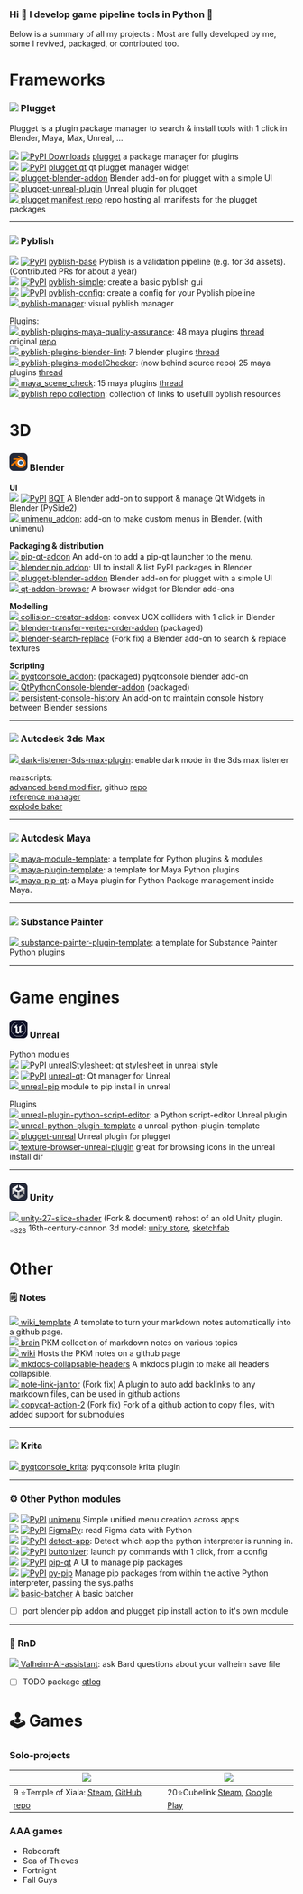 ### Hi 👋 I develop game pipeline tools in Python 🐍
Below is a summary of all my projects :
Most are fully developed by me, some I revived, packaged, or contributed too.

# Frameworks

###  <img src="https://user-images.githubusercontent.com/3758308/231004489-25ce30d9-c534-4d10-8773-8e6f80f36dd2.png" width="32" style="max-width: 100%;">  Plugget
Plugget is a plugin package manager to search & install tools with 1 click in Blender, Maya, Max, Unreal, ...     

![](https://img.shields.io/github/stars/plugget/plugget?color=grey&label=%E2%AD%90&style=flat-square) [![PyPI Downloads](https://img.shields.io/pypi/v/plugget)](https://pypi.org/project/plugget/) [plugget](https://github.com/plugget/plugget) a package manager for plugins  
![](https://img.shields.io/github/stars/plugget/plugget-qt?color=grey&label=%E2%AD%90&style=flat-square) [![PyPI](https://img.shields.io/pypi/v/plugget-qt)](https://pypi.org/project/plugget-qt/) [plugget qt](https://github.com/plugget/plugget-qt) qt plugget manager widget  
[![](https://img.shields.io/github/stars/plugget/plugget-blender-addon?color=grey&label=%E2%AD%90&style=flat-square) plugget-blender-addon](https://github.com/plugget/plugget-blender-addon) Blender add-on for plugget with a simple UI  
[![](https://img.shields.io/github/stars/plugget/plugget-unreal-plugin?color=grey&label=%E2%AD%90&style=flat-square) plugget-unreal-plugin](https://github.com/plugget/plugget-unreal-plugin) Unreal plugin for plugget  
[![](https://img.shields.io/github/stars/plugget/plugget-pkgs?color=grey&label=%E2%AD%90&style=flat-square) plugget manifest repo](https://github.com/plugget/plugget-pkgs) repo hosting all manifests for the plugget packages  


---
### <img src="https://avatars.githubusercontent.com/u/8535536?s=48&v=4" width="32" style="max-width: 100%;">  Pyblish
![](https://img.shields.io/github/stars/pyblish/pyblish-base?color=grey&label=%E2%AD%90&style=flat-square) [![PyPI](https://img.shields.io/pypi/v/pyblish)](https://pypi.org/project/pyblish/) [pyblish-base](https://github.com/pyblish/pyblish-base) Pyblish is a validation pipeline (e.g. for 3d assets). (Contributed PRs for about a year)  
![](https://img.shields.io/github/stars/hannesdelbeke/pyblish-simple?color=grey&label=%E2%AD%90&style=flat-square) [![PyPI](https://img.shields.io/pypi/v/pyblish-simple)](https://pypi.org/project/pyblish-simple/) [pyblish-simple](https://github.com/hannesdelbeke/pyblish-simple): create a basic pyblish gui  
![](https://img.shields.io/github/stars/hannesdelbeke/pyblish-config?color=grey&label=%E2%AD%90&style=flat-square) [![PyPI](https://img.shields.io/pypi/v/pyblish-config)](https://pypi.org/project/pyblish-config/)  [pyblish-config](https://github.com/hannesdelbeke/pyblish-config): create a config for your Pyblish pipeline  
[![](https://img.shields.io/github/stars/hannesdelbeke/pyblish-manager?color=grey&label=%E2%AD%90&style=flat-square) pyblish-manager](https://github.com/hannesdelbeke/pyblish-manager): visual pyblish manager  

Plugins:  
[![](https://img.shields.io/github/stars/hannesdelbeke/pyblish-plugins-maya-quality-assurance?color=grey&label=%E2%AD%90&style=flat-square) pyblish-plugins-maya-quality-assurance](https://github.com/hannesdelbeke/pyblish-plugins-maya-quality-assurance): 48 maya plugins [thread](https://forums.pyblish.com/t/collection-of-48-reusable-plugins-for-maya-validation/679)  original [repo](https://github.com/robertjoosten/maya-quality-assurance)  
[![](https://img.shields.io/github/stars/hannesdelbeke/pyblish-plugins-blender-lint?color=grey&label=%E2%AD%90&style=flat-square) pyblish-plugins-blender-lint](https://github.com/hannesdelbeke/pyblish-plugins-blender-lint): 7 blender plugins [thread](https://forums.pyblish.com/t/collection-of-7-generic-blender-plugins/693)  
[![](https://img.shields.io/github/stars/hannesdelbeke/pyblish-plugins-modelChecker?color=grey&label=%E2%AD%90&style=flat-square) pyblish-plugins-modelChecker](https://github.com/hannesdelbeke/pyblish-plugins-modelChecker): (now behind source repo) 25 maya plugins [thread](https://forums.pyblish.com/t/collection-of-25-maya-mesh-validation-plugins/692)  
[![](https://img.shields.io/github/stars/fkaijun/maya_scene_check?color=grey&label=%E2%AD%90&style=flat-square) maya_scene_check](https://github.com/fkaijun/maya_scene_check): 15 maya plugins [thread](https://forums.pyblish.com/t/collection-of-15-reusable-plugins-for-maya-validation/680)  
[![](https://img.shields.io/github/stars/hannesdelbeke/pyblish-repo-collection?color=grey&label=%E2%AD%90&style=flat-square) pyblish repo collection](https://github.com/hannesdelbeke/pyblish-repo-collection): collection of links to usefulll pyblish resources  



# 3D

<!--- Blender --->
### <img src="https://raw.githubusercontent.com/tandpfun/skill-icons/59059d9d1a2c092696dc66e00931cc1181a4ce1f/icons/Blender-Dark.svg" width="32" style="max-width: 100%;"> Blender  

**UI**  
![](https://img.shields.io/github/stars/techartorg/bqt?color=grey&label=%E2%AD%90&style=flat-square) [![PyPI](https://img.shields.io/pypi/v/bqt)](https://pypi.org/project/bqt/) [BQT](https://github.com/techartorg/bqt) A Blender add-on to support & manage Qt Widgets in Blender (PySide2)  
[![](https://img.shields.io/github/stars/hannesdelbeke/unimenu_addon?color=grey&label=%E2%AD%90&style=flat-square) unimenu_addon](https://github.com/hannesdelbeke/unimenu_addon): add-on to make custom menus in Blender. (with unimenu)  

**Packaging & distribution**  
[![](https://img.shields.io/github/stars/hannesdelbeke/pip-qt-addon?color=grey&label=%E2%AD%90&style=flat-square) pip-qt-addon](https://github.com/hannesdelbeke/pip-qt-addon) An add-on to add a pip-qt launcher to the menu.  
[![](https://img.shields.io/github/stars/hannesdelbeke/blender_pip?color=grey&label=%E2%AD%90&style=flat-square) blender pip addon](https://github.com/hannesdelbeke/blender_pip): UI to install & list PyPI packages in Blender  
[![](https://img.shields.io/github/stars/plugget/plugget-blender-addon?color=grey&label=%E2%AD%90&style=flat-square) plugget-blender-addon](https://github.com/plugget/plugget-blender-addon) Blender add-on for plugget with a simple UI  
[![](https://img.shields.io/github/stars/hannesdelbeke/qt-addon-browser?color=grey&label=%E2%AD%90&style=flat-square) qt-addon-browser](https://github.com/hannesdelbeke/qt-addon-browser) A browser widget for Blender add-ons  

**Modelling**  
[![](https://img.shields.io/github/stars/hannesdelbeke/collision-creator-addon?color=grey&label=%E2%AD%90&style=flat-square) collision-creator-addon](https://github.com/hannesdelbeke/collision-creator-addon): convex UCX colliders with 1 click in Blender  
[![](https://img.shields.io/github/stars/hannesdelbeke/blender-transfer-vertex-order-addon?color=grey&label=%E2%AD%90&style=flat-square) blender-transfer-vertex-order-addon](https://github.com/hannesdelbeke/blender-transfer-vertex-order-addon) (packaged)  
[![](https://img.shields.io/github/stars/hannesdelbeke/blender-search-replace?color=grey&label=%E2%AD%90&style=flat-square) blender-search-replace](https://github.com/hannesdelbeke/blender-search-replace) (Fork fix) a Blender add-on to search & replace textures  

**Scripting**  
[![](https://img.shields.io/github/stars/hannesdelbeke/pyqtconsole_addon?color=grey&label=%E2%AD%90&style=flat-square) pyqtconsole_addon](https://github.com/hannesdelbeke/pyqtconsole_addon): (packaged) pyqtconsole blender add-on  
[![](https://img.shields.io/github/stars/hannesdelbeke/QtPythonConsole-blender-addon?color=grey&label=%E2%AD%90&style=flat-square) QtPythonConsole-blender-addon](https://github.com/hannesdelbeke/QtPythonConsole-blender-addon) (packaged)  
[![](https://img.shields.io/github/stars/hannesdelbeke/persistent-console-history?color=grey&label=%E2%AD%90&style=flat-square) persistent-console-history](https://github.com/hannesdelbeke/persistent-console-history) An add-on to maintain console history between Blender sessions  


---
<!--- Autodesk 3ds Max --->
### <img src="https://raw.githubusercontent.com/hannesdelbeke/gamedev-emojis/main/tools/emoji-3dsmax.png" width="32" style="max-width: 100%;">  Autodesk 3ds Max

[![](https://img.shields.io/github/stars/hannesdelbeke/dark-listener-3ds-max-plugin?color=grey&label=%E2%AD%90&style=flat-square) dark-listener-3ds-max-plugin](https://github.com/hannesdelbeke/dark-listener-3ds-max-plugin): enable dark mode in the 3ds max listener  

maxscripts:  
[advanced bend modifier](https://www.scriptspot.com/3ds-max/scripts/advanced-bend-modifier), github [repo](https://github.com/hannesdelbeke/advanced-bend-modifier-maxscript)   
[reference manager](https://www.scriptspot.com/3ds-max/scripts/reference-manager)  
[explode baker](https://www.scriptspot.com/3ds-max/scripts/explode-baker)  


---
<!--- Autodesk Maya --->
### <img src="https://raw.githubusercontent.com/hannesdelbeke/gamedev-emojis/main/tools/emoji-maya.png" width="32" style="max-width: 100%;">  Autodesk Maya

[![](https://img.shields.io/github/stars/hannesdelbeke/maya-module-template?color=grey&label=%E2%AD%90&style=flat-square) maya-module-template](https://github.com/hannesdelbeke/maya-module-template): a template for Python plugins & modules   
[![](https://img.shields.io/github/stars/hannesdelbeke/maya-plugin-template?color=grey&label=%E2%AD%90&style=flat-square) maya-plugin-template](https://github.com/hannesdelbeke/maya-plugin-template): a template for Maya Python plugins    
[![](https://img.shields.io/github/stars/hannesdelbeke/maya-pip-qt?color=grey&label=%E2%AD%90&style=flat-square) maya-pip-qt](https://github.com/hannesdelbeke/maya-pip-qt): a Maya plugin for Python Package management inside Maya.

---
<!--- Substance Painter --->
### <img src="https://raw.githubusercontent.com/hannesdelbeke/gamedev-emojis/main/tools/emoji-substance.png" width="32" style="max-width: 100%;">  Substance Painter

[![](https://img.shields.io/github/stars/hannesdelbeke/substance-painter-plugin-template?color=grey&label=%E2%AD%90&style=flat-square) substance-painter-plugin-template](https://github.com/hannesdelbeke/substance-painter-plugin-template): a template for Substance Painter Python plugins   


---

# Game engines

###  <img src="https://raw.githubusercontent.com/tandpfun/skill-icons/59059d9d1a2c092696dc66e00931cc1181a4ce1f/icons/UnrealEngine.svg" width="32" style="max-width: 100%;">  Unreal  

Python modules  
![](https://img.shields.io/github/stars/leixingyu/unrealStylesheet?color=grey&label=%E2%AD%90&style=flat-square) [![PyPI](https://img.shields.io/pypi/v/unreal-stylesheet)](https://pypi.org/project/unreal-stylesheet/) [unrealStylesheet](https://github.com/leixingyu/unrealStylesheet): qt stylesheet in unreal style  
![](https://img.shields.io/github/stars/hannesdelbeke/unreal-qt?color=grey&label=%E2%AD%90&style=flat-square) [![PyPI](https://img.shields.io/pypi/v/unreal-qt)](https://pypi.org/project/unreal-qt/) [unreal-qt](https://github.com/hannesdelbeke/unreal-qt): Qt manager for Unreal  
[![](https://img.shields.io/github/stars/hannesdelbeke/unreal-pip?color=grey&label=%E2%AD%90&style=flat-square) unreal-pip](https://github.com/hannesdelbeke/unreal-pip) module to pip install in unreal  

Plugins  
[![](https://img.shields.io/github/stars/hannesdelbeke/unreal-plugin-python-script-editor?color=grey&label=%E2%AD%90&style=flat-square) unreal-plugin-python-script-editor](https://github.com/hannesdelbeke/unreal-plugin-python-script-editor): a Python script-editor Unreal plugin  
[![](https://img.shields.io/github/stars/hannesdelbeke/unreal-python-plugin-template?color=grey&label=%E2%AD%90&style=flat-square) unreal-python-plugin-template](https://github.com/hannesdelbeke/unreal-python-plugin-template) a unreal-python-plugin-template  
[![](https://img.shields.io/github/stars/plugget/plugget-unreal?color=grey&label=%E2%AD%90&style=flat-square) plugget-unreal](https://github.com/plugget/plugget-unreal) Unreal plugin for plugget  
[![](https://img.shields.io/github/stars/hannesdelbeke/texture-browser-unreal-plugin?color=grey&label=%E2%AD%90&style=flat-square) texture-browser-unreal-plugin](https://github.com/hannesdelbeke/texture-browser-unreal-plugin) great for browsing icons in the unreal install dir  

---
### <img src="https://raw.githubusercontent.com/tandpfun/skill-icons/59059d9d1a2c092696dc66e00931cc1181a4ce1f/icons/Unity-Dark.svg" width="32" style="max-width: 100%;">  Unity
[![](https://img.shields.io/github/stars/hannesdelbeke/unity-27-slice-shader?color=grey&label=%E2%AD%90&style=flat-square) unity-27-slice-shader](https://github.com/hannesdelbeke/unity-27-slice-shader) (Fork & document) rehost of an old Unity plugin.  
<sub>⭐328</sub> 16th-century-cannon 3d model: [unity store](https://assetstore.unity.com/packages/3d/props/weapons/16th-century-cannon-70417), [sketchfab](https://sketchfab.com/3d-models/cannon-0e72e8d5951b45faaaccc721d92e5076)



# Other


### 🗒️ Notes  
[![](https://img.shields.io/github/stars/hannesdelbeke/wiki_template?color=grey&label=%E2%AD%90&style=flat-square) wiki_template](https://github.com/hannesdelbeke/wiki_template) A template to turn your markdown notes automatically into a github page.  
[![](https://img.shields.io/github/stars/hannesdelbeke/brain?color=grey&label=%E2%AD%90&style=flat-square) brain](https://github.com/hannesdelbeke/brain) PKM collection of markdown notes on various topics  
[![](https://img.shields.io/github/stars/hannesdelbeke/wiki?color=grey&label=%E2%AD%90&style=flat-square) wiki](https://github.com/hannesdelbeke/wiki) Hosts the PKM notes on a github page  
[![](https://img.shields.io/github/stars/hannesdelbeke/mkdocs-collapsable-headers?color=grey&label=%E2%AD%90&style=flat-square) mkdocs-collapsable-headers](https://github.com/hannesdelbeke/mkdocs-collapsable-headers) A mkdocs plugin to make all headers collapsible.  
[![](https://img.shields.io/github/stars/hannesdelbeke/note-link-janitor?color=grey&label=%E2%AD%90&style=flat-square) note-link-janitor](https://github.com/hannesdelbeke/note-link-janitor) (Fork fix)  A plugin to auto add backlinks to any markdown files, can be used in github actions  
[![](https://img.shields.io/github/stars/hannesdelbeke/copycat-action-2?color=grey&label=%E2%AD%90&style=flat-square) copycat-action-2](https://github.com/hannesdelbeke/copycat-action-2) (Fork fix)  Fork of a github action to copy files, with added support for submodules  



---
### <img src="https://user-images.githubusercontent.com/43868318/249610844-57f12074-08ff-4231-ac03-a0f30347ed78.png" width="32" style="max-width: 100%;">  Krita
[![](https://img.shields.io/github/stars/hannesdelbeke/pyqtconsole_krita?color=grey&label=%E2%AD%90&style=flat-square) pyqtconsole_krita](https://github.com/hannesdelbeke/pyqtconsole_krita): pyqtconsole krita plugin  


---
### ⚙️ Other Python modules  
![](https://img.shields.io/github/stars/hannesdelbeke/unimenu?color=grey&label=%E2%AD%90&style=flat-square) [![PyPI](https://img.shields.io/pypi/v/unimenu)](https://pypi.org/project/unimenu/) [unimenu](https://github.com/hannesdelbeke/unimenu) Simple unified menu creation across apps  
![](https://img.shields.io/github/stars/Amatobahn/FigmaPy?color=grey&label=%E2%AD%90&style=flat-square) [![PyPI](https://img.shields.io/pypi/v/figmapy)](https://pypi.org/project/figmapy/)  [FigmaPy](https://github.com/Amatobahn/FigmaPy): read Figma data with Python  
![](https://img.shields.io/github/stars/hannesdelbeke/detect-app?color=grey&label=%E2%AD%90&style=flat-square) [![PyPI](https://img.shields.io/pypi/v/detect-app)](https://pypi.org/project/detect-app/) [detect-app](https://github.com/hannesdelbeke/detect-app): Detect which app the python interpreter is running in.  
![](https://img.shields.io/github/stars/hannesdelbeke/buttonizer?color=grey&label=%E2%AD%90&style=flat-square) [![PyPI](https://img.shields.io/pypi/v/buttonizer)](https://pypi.org/project/buttonizer/) [buttonizer](https://github.com/hannesdelbeke/buttonizer): launch py commands with 1 click, from a config  
![](https://img.shields.io/github/stars/hannesdelbeke/pip-qt?color=grey&label=%E2%AD%90&style=flat-square) [![PyPI](https://img.shields.io/pypi/v/pip-qt)](https://pypi.org/project/pip-qt/) [pip-qt](https://github.com/hannesdelbeke/pip-qt) A UI to manage pip packages   
![](https://img.shields.io/github/stars/hannesdelbeke/py-pip?color=grey&label=%E2%AD%90&style=flat-square) [![PyPI](https://img.shields.io/pypi/v/py-pip)](https://pypi.org/project/py-pip/) [py-pip](https://github.com/hannesdelbeke/py-pip) Manage pip packages from within the active Python interpreter, passing the sys.paths   
![](https://img.shields.io/github/stars/hannesdelbeke/basic-batcher?color=grey&label=%E2%AD%90&style=flat-square) [basic-batcher](https://github.com/hannesdelbeke/py-pip) A basic batcher  

- [ ] port blender pip addon and plugget pip install action to it's own module

---

### 🧪 RnD 
[![](https://img.shields.io/github/stars/hannesdelbeke/Valheim-AI-assistant?color=grey&label=%E2%AD%90&style=flat-square) Valheim-AI-assistant](https://github.com/hannesdelbeke/Valheim-AI-assistant): ask Bard questions about your valheim save file  
- [ ] TODO package [qtlog](https://github.com/MaxRocamora/QtLog)  


# 🕹️ Games

### Solo-projects

| <img src="https://user-images.githubusercontent.com/3758308/228285884-4d2e6bad-ae3b-4d85-80ca-54a6eacc07cb.gif" height="200"></img> | <img src="https://github.com/hannesdelbeke/hannesdelbeke/assets/3758308/c901fc72-5cbd-49f7-b4b7-4f92e1be12d6" height="200"></img> |
| -- | -- |
| 9 ⭐Temple of Xiala: [Steam](https://store.steampowered.com/app/774411/Temple_of_Xiala/), [GitHub repo](https://github.com/hannesdelbeke/temple-of-xiala)  | 20⭐Cubelink [Steam](https://store.steampowered.com/app/681620/Cube_Link/), [Google Play](https://play.google.com/store/apps/details?id=com.HannesD.CubeLink&hl=en_NZ) |


### AAA games
- Robocraft
- Sea of Thieves
- Fortnight
- Fall Guys
